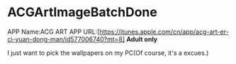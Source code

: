ACGArtImageBatchDone
====================

APP Name:ACG ART
APP URL:[https://itunes.apple.com/cn/app/acg-art-er-ci-yuan-dong-man/id577006740?mt=8]
**Adult only**

I just want to pick the wallpapers on my PC(Of course, it's a excues.)
